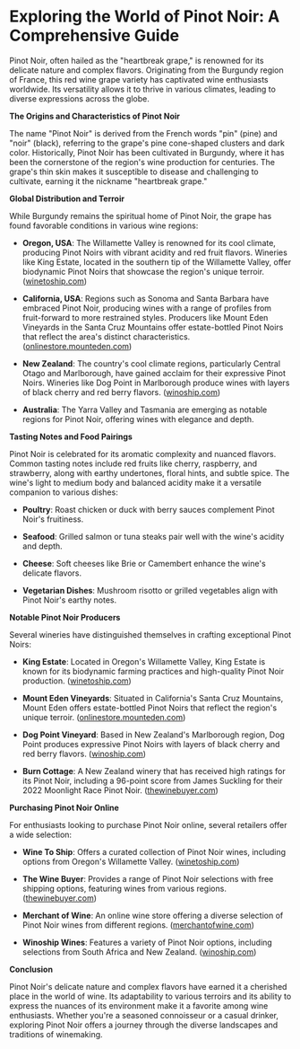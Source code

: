# Exploring the World of Pinot Noir: A Comprehensive Guide

Pinot Noir, often hailed as the "heartbreak grape," is renowned for its delicate nature and complex flavors. Originating from the Burgundy region of France, this red wine grape variety has captivated wine enthusiasts worldwide. Its versatility allows it to thrive in various climates, leading to diverse expressions across the globe.

**The Origins and Characteristics of Pinot Noir**

The name "Pinot Noir" is derived from the French words "pin" (pine) and "noir" (black), referring to the grape's pine cone-shaped clusters and dark color. Historically, Pinot Noir has been cultivated in Burgundy, where it has been the cornerstone of the region's wine production for centuries. The grape's thin skin makes it susceptible to disease and challenging to cultivate, earning it the nickname "heartbreak grape."

**Global Distribution and Terroir**

While Burgundy remains the spiritual home of Pinot Noir, the grape has found favorable conditions in various wine regions:

- **Oregon, USA**: The Willamette Valley is renowned for its cool climate, producing Pinot Noirs with vibrant acidity and red fruit flavors. Wineries like King Estate, located in the southern tip of the Willamette Valley, offer biodynamic Pinot Noirs that showcase the region's unique terroir. ([winetoship.com](https://winetoship.com/products/inscription-willamette-valley-pinot-noir-750m?utm_source=openai))

- **California, USA**: Regions such as Sonoma and Santa Barbara have embraced Pinot Noir, producing wines with a range of profiles from fruit-forward to more restrained styles. Producers like Mount Eden Vineyards in the Santa Cruz Mountains offer estate-bottled Pinot Noirs that reflect the area's distinct characteristics. ([onlinestore.mounteden.com](https://onlinestore.mounteden.com/pinot-noir-c6.aspx?utm_source=openai))

- **New Zealand**: The country's cool climate regions, particularly Central Otago and Marlborough, have gained acclaim for their expressive Pinot Noirs. Wineries like Dog Point in Marlborough produce wines with layers of black cherry and red berry flavors. ([winoship.com](https://winoship.com/product-category/grape/pinot-noir/?utm_source=openai))

- **Australia**: The Yarra Valley and Tasmania are emerging as notable regions for Pinot Noir, offering wines with elegance and depth.

**Tasting Notes and Food Pairings**

Pinot Noir is celebrated for its aromatic complexity and nuanced flavors. Common tasting notes include red fruits like cherry, raspberry, and strawberry, along with earthy undertones, floral hints, and subtle spice. The wine's light to medium body and balanced acidity make it a versatile companion to various dishes:

- **Poultry**: Roast chicken or duck with berry sauces complement Pinot Noir's fruitiness.

- **Seafood**: Grilled salmon or tuna steaks pair well with the wine's acidity and depth.

- **Cheese**: Soft cheeses like Brie or Camembert enhance the wine's delicate flavors.

- **Vegetarian Dishes**: Mushroom risotto or grilled vegetables align with Pinot Noir's earthy notes.

**Notable Pinot Noir Producers**

Several wineries have distinguished themselves in crafting exceptional Pinot Noirs:

- **King Estate**: Located in Oregon's Willamette Valley, King Estate is known for its biodynamic farming practices and high-quality Pinot Noir production. ([winetoship.com](https://winetoship.com/products/inscription-willamette-valley-pinot-noir-750m?utm_source=openai))

- **Mount Eden Vineyards**: Situated in California's Santa Cruz Mountains, Mount Eden offers estate-bottled Pinot Noirs that reflect the region's unique terroir. ([onlinestore.mounteden.com](https://onlinestore.mounteden.com/pinot-noir-c6.aspx?utm_source=openai))

- **Dog Point Vineyard**: Based in New Zealand's Marlborough region, Dog Point produces expressive Pinot Noirs with layers of black cherry and red berry flavors. ([winoship.com](https://winoship.com/product-category/grape/pinot-noir/?utm_source=openai))

- **Burn Cottage**: A New Zealand winery that has received high ratings for its Pinot Noir, including a 96-point score from James Suckling for their 2022 Moonlight Race Pinot Noir. ([thewinebuyer.com](https://www.thewinebuyer.com/free-shipping-items/?l=25&page=1&sortby=winery&varietal=Pinot+Noir&utm_source=openai))

**Purchasing Pinot Noir Online**

For enthusiasts looking to purchase Pinot Noir online, several retailers offer a wide selection:

- **Wine To Ship**: Offers a curated collection of Pinot Noir wines, including options from Oregon's Willamette Valley. ([winetoship.com](https://winetoship.com/collections/pinot-noir-red-wine?utm_source=openai))

- **The Wine Buyer**: Provides a range of Pinot Noir selections with free shipping options, featuring wines from various regions. ([thewinebuyer.com](https://www.thewinebuyer.com/free-shipping-items/?l=25&page=1&sortby=winery&varietal=Pinot+Noir&utm_source=openai))

- **Merchant of Wine**: An online wine store offering a diverse selection of Pinot Noir wines from different regions. ([merchantofwine.com](https://merchantofwine.com/collections/pinot-noir?utm_source=openai))

- **Winoship Wines**: Features a variety of Pinot Noir options, including selections from South Africa and New Zealand. ([winoship.com](https://winoship.com/product-category/grape/pinot-noir/?utm_source=openai))

**Conclusion**

Pinot Noir's delicate nature and complex flavors have earned it a cherished place in the world of wine. Its adaptability to various terroirs and its ability to express the nuances of its environment make it a favorite among wine enthusiasts. Whether you're a seasoned connoisseur or a casual drinker, exploring Pinot Noir offers a journey through the diverse landscapes and traditions of winemaking.